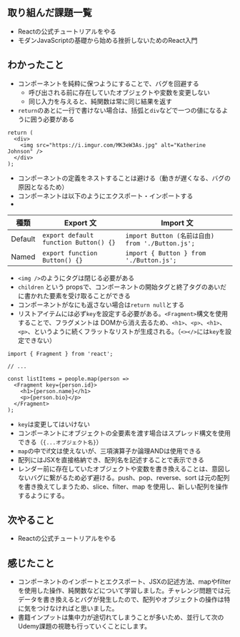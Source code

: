 ## 取り組んだ課題一覧
- Reactの公式チュートリアルをやる
- モダンJavaScriptの基礎から始める挫折しないためのReact入門
	
## わかったこと

- コンポーネントを純粋に保つようにすることで、バグを回避する
	- 呼び出される前に存在していたオブジェクトや変数を変更しない
	- 同じ入力を与えると、純関数は常に同じ結果を返す
- `return`のあとに一行で書けない場合は、括弧と`div`などで一つの値になるように囲う必要がある
```
return (
  <div>
    <img src="https://i.imgur.com/MK3eW3As.jpg" alt="Katherine Johnson" />
  </div>
);
```
- コンポーネントの定義をネストすることは避ける（動きが遅くなる、バグの原因となるため）
- コンポーネントは以下のようにエクスポート・インポートする
- 
| 種類     | Export 文                         | Import 文                                   |
|----------|-----------------------------------|---------------------------------------------|
| Default  | `export default function Button() {}` | `import Button (名前は自由) from './Button.js';` |
| Named    | `export function Button() {}`        | `import { Button } from './Button.js';`        |


- `<img />`のようにタグは閉じる必要がある
- `children` という propsで、コンポーネントの開始タグと終了タグのあいだに書かれた要素を受け取ることができる
- コンポーネントがなにも返さない場合は`return null`とする
- リストアイテムには必ず`key`を設定する必要がある。`<Fragment>`構文を使用することで、フラグメントは DOMから消え去るため、`<h1>`、`<p>`、`<h1>`、`<p>`、というように続くフラットなリストが生成される。（`<></>`には`key`を設定できない）
```
import { Fragment } from 'react';

// ...

const listItems = people.map(person =>
  <Fragment key={person.id}>
    <h1>{person.name}</h1>
    <p>{person.bio}</p>
  </Fragment>
);
```
- `key`は変更してはいけない
- コンポーネントにオブジェクトの全要素を渡す場合はスプレッド構文を使用できる（`{...オブジェクト名}`）
- `map`の中でif文は使えないが、三項演算子か論理ANDは使用できる
- 配列にはJSXを直接格納でき、配列名を記述することで表示できる
- レンダー前に存在していたオブジェクトや変数を書き換えることは、意図しないバグに繋がるため必ず避ける。push、pop、reverse、sort は元の配列を書き換えてしまうため、slice、filter、map を使用し、新しい配列を操作するようにする。




## 次やること
- Reactの公式チュートリアルをやる


## 感じたこと
- コンポーネントのインポートとエクスポート、JSXの記述方法、mapやfilterを使用した操作、純関数などについて学習しました。チャレンジ問題では元データを書き換えるとバグが発生したので、配列やオブジェクトの操作は特に気をつけなければと思いました。
- 書籍インプットは集中力が途切れてしまうことが多いため、並行して次のUdemy課題の視聴も行っていくことにします。